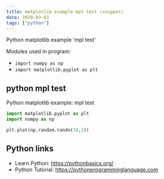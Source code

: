 ```yaml
---
title: matplotlib example mpl test (snippet)
date: 2020-03-03
tags: ["python"]
---
```

Python matplotlib example 'mpl test'


Modules used in program: 
* `import numpy as np`
* `import matplotlib.pyplot as plt`

## python mpl test

Python matplotlib example: mpl test

```python
import matplotlib.pyplot as plt
import numpy as np

plt.plot(np.random.randn(10,2)) 

```

## Python links

- Learn Python: https://pythonbasics.org/
- Python Tutorial: https://pythonprogramminglanguage.com
